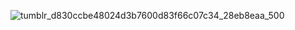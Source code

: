 
![tumblr_d830ccbe48024d3b7600d83f66c07c34_28eb8eaa_500](https://user-images.githubusercontent.com/96912367/216591297-e4f018c9-2ca3-492e-b9a4-4348f8274158.gif)
